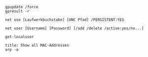 ```ad-CMD
gpupdate /force
gpresult -r
```

```ad-CMD
net use [Laufwerkbuchstabe] [UNC Pfad] /PERSISTENT:YES
```

```ad-CMD
net user [Username] [Password] [/add /delete /active:yes/no...]
```

```ad-pwsh
get-localuser 
```

```ad-CMD
title: Show all MAC-Addresses 
arp -a
```

